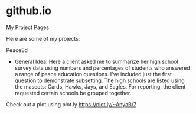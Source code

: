 github.io
=========

My Project Pages

Here are some of my projects:

PeaceEd
* General Idea: Here a client asked me to summarize her high school survey data using numbers and percentages of 
students who answered a range of peace education questions. I've included just the first question 
to demonstrate subsetting. The high schools are listed using the mascots: Cards, Hawks, Jays, and Eagles. For reporting, the client requested certain schools be grouped together. 

Check out a plot using plot.ly
https://plot.ly/~AnyaB/7


